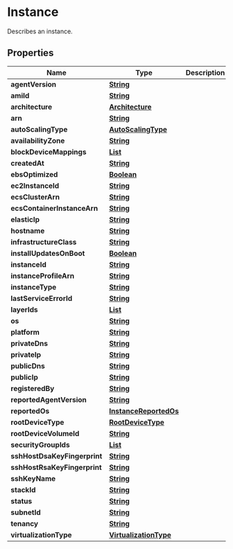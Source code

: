 

# Instance

Describes an instance.

## Properties

| Name | Type | Description | Notes |
|------------ | ------------- | ------------- | -------------|
|**agentVersion** | [**String**](String.md) |  |  [optional] |
|**amiId** | [**String**](String.md) |  |  [optional] |
|**architecture** | [**Architecture**](Architecture.md) |  |  [optional] |
|**arn** | [**String**](String.md) |  |  [optional] |
|**autoScalingType** | [**AutoScalingType**](AutoScalingType.md) |  |  [optional] |
|**availabilityZone** | [**String**](String.md) |  |  [optional] |
|**blockDeviceMappings** | [**List**](List.md) |  |  [optional] |
|**createdAt** | [**String**](String.md) |  |  [optional] |
|**ebsOptimized** | [**Boolean**](Boolean.md) |  |  [optional] |
|**ec2InstanceId** | [**String**](String.md) |  |  [optional] |
|**ecsClusterArn** | [**String**](String.md) |  |  [optional] |
|**ecsContainerInstanceArn** | [**String**](String.md) |  |  [optional] |
|**elasticIp** | [**String**](String.md) |  |  [optional] |
|**hostname** | [**String**](String.md) |  |  [optional] |
|**infrastructureClass** | [**String**](String.md) |  |  [optional] |
|**installUpdatesOnBoot** | [**Boolean**](Boolean.md) |  |  [optional] |
|**instanceId** | [**String**](String.md) |  |  [optional] |
|**instanceProfileArn** | [**String**](String.md) |  |  [optional] |
|**instanceType** | [**String**](String.md) |  |  [optional] |
|**lastServiceErrorId** | [**String**](String.md) |  |  [optional] |
|**layerIds** | [**List**](List.md) |  |  [optional] |
|**os** | [**String**](String.md) |  |  [optional] |
|**platform** | [**String**](String.md) |  |  [optional] |
|**privateDns** | [**String**](String.md) |  |  [optional] |
|**privateIp** | [**String**](String.md) |  |  [optional] |
|**publicDns** | [**String**](String.md) |  |  [optional] |
|**publicIp** | [**String**](String.md) |  |  [optional] |
|**registeredBy** | [**String**](String.md) |  |  [optional] |
|**reportedAgentVersion** | [**String**](String.md) |  |  [optional] |
|**reportedOs** | [**InstanceReportedOs**](InstanceReportedOs.md) |  |  [optional] |
|**rootDeviceType** | [**RootDeviceType**](RootDeviceType.md) |  |  [optional] |
|**rootDeviceVolumeId** | [**String**](String.md) |  |  [optional] |
|**securityGroupIds** | [**List**](List.md) |  |  [optional] |
|**sshHostDsaKeyFingerprint** | [**String**](String.md) |  |  [optional] |
|**sshHostRsaKeyFingerprint** | [**String**](String.md) |  |  [optional] |
|**sshKeyName** | [**String**](String.md) |  |  [optional] |
|**stackId** | [**String**](String.md) |  |  [optional] |
|**status** | [**String**](String.md) |  |  [optional] |
|**subnetId** | [**String**](String.md) |  |  [optional] |
|**tenancy** | [**String**](String.md) |  |  [optional] |
|**virtualizationType** | [**VirtualizationType**](VirtualizationType.md) |  |  [optional] |



